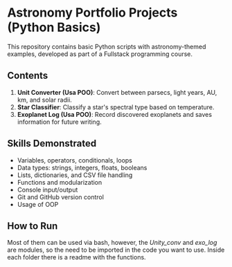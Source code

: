 # Astronomy Portfolio Projects (Python Basics)

This repository contains basic Python scripts with astronomy-themed examples, developed as part of a Fullstack programming course.

## Contents

1. **Unit Converter (Usa POO)**: Convert between parsecs, light years, AU, km, and solar radii. 
2. **Star Classifier**: Classify a star's spectral type based on temperature.
3. **Exoplanet Log (Usa POO)**: Record discovered exoplanets and saves information for future writing.

## Skills Demonstrated

- Variables, operators, conditionals, loops
- Data types: strings, integers, floats, booleans
- Lists, dictionaries, and CSV file handling
- Functions and modularization
- Console input/output
- Git and GitHub version control
- Usage of OOP


## How to Run
Most of them can be used via bash, however, the *Unity_conv* and *exo_log* are modules, so the need to be imported in the code you want to use. Inside each folder there is a readme with the functions.

